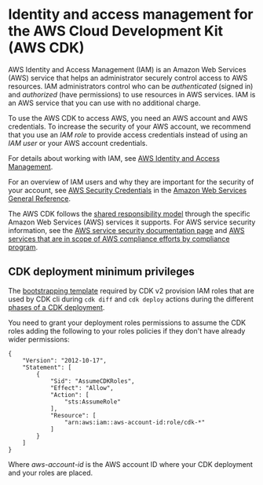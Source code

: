 # Identity and access management for the AWS Cloud Development Kit \(AWS CDK\)<a name="security-iam"></a>

AWS Identity and Access Management \(IAM\) is an Amazon Web Services \(AWS\) service that helps an administrator securely control access to AWS resources\. IAM administrators control who can be *authenticated* \(signed in\) and *authorized* \(have permissions\) to use resources in AWS services\. IAM is an AWS service that you can use with no additional charge\.

To use the AWS CDK to access AWS, you need an AWS account and AWS credentials\. To increase the security of your AWS account, we recommend that you use an *IAM role* to provide access credentials instead of using an *IAM user* or your AWS account credentials\.

For details about working with IAM, see [AWS Identity and Access Management](https://aws.amazon.com/iam/)\.

For an overview of IAM users and why they are important for the security of your account, see [AWS Security Credentials](https://docs.aws.amazon.com/general/latest/gr/aws-security-credentials.html) in the [Amazon Web Services General Reference](https://docs.aws.amazon.com/general/latest/gr/)\.

The AWS CDK follows the [shared responsibility model](https://aws.amazon.com/compliance/shared-responsibility-model/) through the specific Amazon Web Services \(AWS\) services it supports\. For AWS service security information, see the [AWS service security documentation page](https://docs.aws.amazon.com/security/?id=docs_gateway#aws-security) and [AWS services that are in scope of AWS compliance efforts by compliance program](https://aws.amazon.com/compliance/services-in-scope/)\.

## CDK deployment minimum privileges<a name="security-iam-privileges"></a>

The [bootstrapping template](bootstrapping.md#bootstrapping-template) required by CDK v2 provision IAM roles that are used by CDK cli during `cdk diff` and `cdk deploy` actions during the different [phases of a CDK deployment](apps.md#lifecycle)\.

You need to grant your deployment roles permissions to assume the CDK roles adding the following to your roles policies if they don't have already wider permissions:

```
{
    "Version": "2012-10-17",
    "Statement": [
        {
            "Sid": "AssumeCDKRoles",
            "Effect": "Allow",
            "Action": [
                "sts:AssumeRole"
            ],
            "Resource": [
                "arn:aws:iam::aws-account-id:role/cdk-*"
            ]
        }
    ]
}
```

Where *aws\-account\-id* is the AWS account ID where your CDK deployment and your roles are placed.
